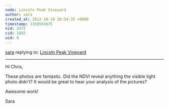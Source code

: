```yaml
---
node: Lincoln Peak Vineyard
author: sara
created_at: 2012-10-18 20:54:35 +0000
timestamp: 1350593675
nid: 2472
cid: 1682
uid: 8
---
```




[sara](../profile/sara) replying to: [Lincoln Peak Vineyard](../notes/cfastie/6-13-2012/lincoln-peak-vineyard)

----
Hi Chris,

These photos are fantastic. Did the NDVI reveal anything the visible light photo didn't? It would be great to hear your analysis of the pictures?

Awesome work!

Sara